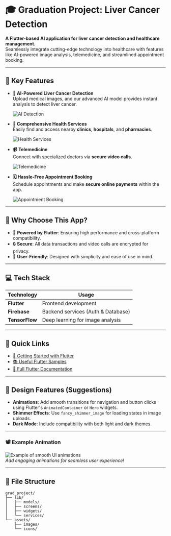 # 🎓 Graduation Project: Liver Cancer Detection

**A Flutter-based AI application for liver cancer detection and healthcare management.**  
Seamlessly integrate cutting-edge technology into healthcare with features like AI-powered image analysis, telemedicine, and streamlined appointment booking.

---

## 🌟 Key Features

- **🔬 AI-Powered Liver Cancer Detection**  
  Upload medical images, and our advanced AI model provides instant analysis to detect liver cancer.  

  ![AI Detection](https://media.giphy.com/media/2Hmj1c1O61v8A7wXvn/giphy.gif)  

- **🏥 Comprehensive Health Services**  
  Easily find and access nearby **clinics**, **hospitals**, and **pharmacies**.  

  ![Health Services](https://media.giphy.com/media/3oEjHIph8NOXX0L5hO/giphy.gif)  

- **📹 Telemedicine**  
  Connect with specialized doctors via **secure video calls**.  

  ![Telemedicine](https://media.giphy.com/media/l3q2IbQIkeXLcN4g0/giphy.gif)  

- **🗓️ Hassle-Free Appointment Booking**  
  Schedule appointments and make **secure online payments** within the app.  

  ![Appointment Booking](https://media.giphy.com/media/3o7abldj0b3rxrZUxW/giphy.gif)  

---

## 🎯 Why Choose This App?

- 🚀 **Powered by Flutter**: Ensuring high performance and cross-platform compatibility.  
- 🔒 **Secure**: All data transactions and video calls are encrypted for privacy.  
- 🤝 **User-Friendly**: Designed with simplicity and ease of use in mind.  

---

## 💻 Tech Stack

| Technology       | Usage                                  |
|-------------------|----------------------------------------|
| **Flutter**       | Frontend development                  |
| **Firebase**      | Backend services (Auth & Database)    |
| **TensorFlow**    | Deep learning for image analysis      |

---

## 🔗 Quick Links

- [🚀 Getting Started with Flutter](https://docs.flutter.dev/get-started/codelab)  
- [📚 Useful Flutter Samples](https://docs.flutter.dev/cookbook)  
- [📖 Full Flutter Documentation](https://docs.flutter.dev/)  

---

## 🎨 Design Features (Suggestions)
- **Animations**: Add smooth transitions for navigation and button clicks using Flutter's `AnimatedContainer` or `Hero` widgets.  
- **Shimmer Effects**: Use `fancy_shimmer_image` for loading states in image uploads.  
- **Dark Mode**: Include compatibility with both light and dark themes.  

---

### 📽️ Example Animation

![Example of smooth UI animations](https://media.giphy.com/media/3o7abldj0b3rxrZUxW/giphy.gif)  
_Add engaging animations for seamless user experience!_

---

## 📂 File Structure

```plaintext
grad_project/
├── lib/
│   ├── models/
│   ├── screens/
│   ├── widgets/
│   └── services/
└── assets/
    ├── images/
    └── icons/
